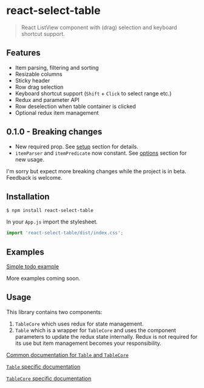 # react-select-table

> React ListView component with (drag) selection and keyboard shortcut support.

## Features

* Item parsing, filtering and sorting
* Resizable columns
* Sticky header
* Row drag selection
* Keyboard shortcut support (`Shift` + `Click` to select range etc.)
* Redux and parameter API
* Row deselection when table container is clicked
* Optional redux item management

## 0.1.0 - Breaking changes

* New required prop. See [setup](/docs/table.md#setup) section for details.
* `itemParser` and `itemPredicate` now constant. See [options](/docs/table.md#options) section for new usage.

I'm sorry but expect more breaking changes while the project is in beta. Feedback is welcome.

## Installation

```shell
$ npm install react-select-table
```

In your `App.js` import the stylesheet.

````javascript
import 'react-select-table/dist/index.css';
````

## Examples

[Simple todo example](https://codesandbox.io/s/rst-simple-wk07o)

More examples coming soon.

## Usage

This library contains two components: 

1. `TableCore` which uses redux for state management.
2. `Table` which is a wrapper for `TableCore` and uses the component parameters to update the redux state internally. Redux is not required for its use but item management becomes your responsibility.

[Common documentation for `Table` and `TableCore`](/docs/common.md)

[`Table` specific documentation](/docs/table.md)

[`TableCore` specific documentation](/docs/tableCore.md)